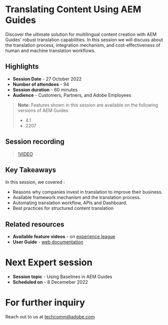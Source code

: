 # Translating Content Using AEM Guides
Discover the ultimate solution for multilingual content creation with AEM Guides' robust translation capabilities. In this session we will discuss about the translation process, integration mechanism, and cost-effectiveness of human and machine translation workflows.

## Highlights
 - **Session Date** - 27 October 2022 
 - **Number of attendees** - 94
 - **Session duration** - 60 minutes
 - **Audience** - Customers, Partners, and Adobe Employees

  
> **Note:** Features shown in this session are available on the following versions of AEM Guides
> - 4.1 
> - 2207

## Session recording
>[!VIDEO](https://video.tv.adobe.com/v/3414140/translation-aem-guides?quality=12&learn=on)

## Key Takeaways
In this session, we covered :
 - Reasons why companies invest in translation to improve their business.
 - Available framework mechanism and the translation process.
 - Automating translation workflow, APIs and Dashboard.
 - Best practices for structured content translation
 
 
## Related resources 
 - **Available feature videos** - on [experience league](https://experienceleague.adobe.com/docs/experience-manager-guides-learn/videos/advanced-user-guide/overview.html?lang=en) 
 - **User Guide** - [web documentation](https://help.adobe.com/en_US/xml-documentation-for-adobe-experience-manager/index.html#t=DXML-master-map%2Ftranslation.html)

# Next Expert session 
 - **Session topic** - Using Baselines in AEM Guides 
 - **Scheduled on** - 8 Decemeber 2022

# For further inquiry
Reach out to us at techcomm@adobe.com